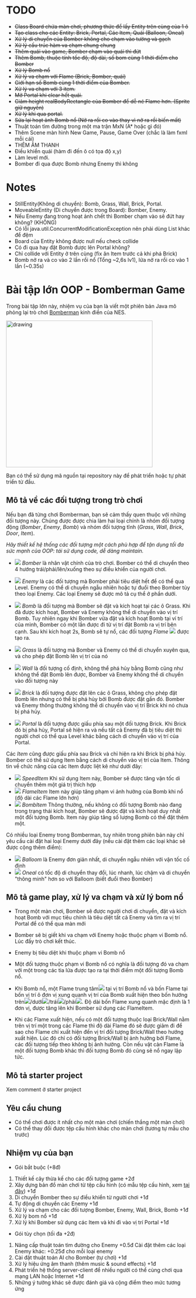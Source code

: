 # TODO
- ~~Class Board chứa màn chơi, phương thức để lấy Entity trên cùng của 1 ô~~
- ~~Tạo class cho các Entity: Brick, Portal, Các Item, Quái (Balloon, Oneal)~~
- ~~Xử lý di chuyển của Bomber không cho chạm vào tường và gạch~~
- ~~Xử lý cấu trúc hàm va chạm chung chung~~
- ~~Thêm quái vào game, Bomber chạm vào quái thì đứt~~
- ~~Thêm Bomb, thuộc tính tốc độ, độ dài, số bom cùng 1 thời điểm  cho Bomber~~
- ~~Xử lý Bomb nổ~~
- ~~Xử lý va chạm với Flame (Brick, Bomber, quái)~~
- ~~Giới hạn số Bomb cùng 1 thời điểm của Bomber.~~
- ~~Xử lý va chạm với 3 item.~~
- ~~Mở Portal khi clear hết quái.~~
- ~~Giảm height realBodyRectangle của Bomber để dễ né Flame hơn. (Sprite giữ nguyên)~~
- ~~Xử lý khi qua portal.~~
- ~~Sửa lại hoạt ảnh Bomb nổ (Nở ra rồi co vào thay vì nở ra rồi biến mất)~~
- Thuật toán tìm đường trong một ma trận MxN (A* hoặc gì đó)
- Thêm Scene màn hình New Game, Pause, Game Over (chắc là làm fxml mỗi cái)
- THÊM ÂM THANH
- Điều khiển quái (hàm đi đến ô có tọa độ x,y)
- Làm level mới.
- Bomber đi qua được Bomb nhưng Enemy thì không

# Notes
- StillEntity(Không di chuyển): Bomb, Grass, Wall, Brick, Portal.
- MoveableEntity (Di chuyển được trong Board): Bomber, Enemy.
- Nếu Enemy đang trong hoạt ảnh chết thì Bomber chạm vào sẽ đứt hay không? (KHÔNG)
- Có lỗi java.util.ConcurrentModificationException nên phải dùng List khác để đệm
- Board của Entity không được null nếu check collide
- Có đi qua hay đặt Bomb được lên Portal không?
- Chỉ collide với Entity ở trên cùng (fix ăn Item trước cả khi phá Brick)
- Bomb nở ra và co vào 2 lần rồi nổ (Tổng ~2,6s lv1), lửa nở ra rồi co vào 1 lần (~0.35s)


# Bài tập lớn OOP - Bomberman Game

Trong bài tập lớn này, nhiệm vụ của bạn là viết một phiên bản Java mô phỏng lại trò chơi [Bomberman](https://www.youtube.com/watch?v=mKIOVwqgSXM) kinh điển của NES.

<img src="res/demo.png" alt="drawing" width="400"/>

Bạn có thể sử dụng mã nguồn tại repository này để phát triển hoặc tự phát triển từ đầu.

## Mô tả về các đối tượng trong trò chơi
Nếu bạn đã từng chơi Bomberman, bạn sẽ cảm thấy quen thuộc với những đối tượng này. Chúng được được chia làm hai loại chính là nhóm đối tượng động (*Bomber*, *Enemy*, *Bomb*) và nhóm đối tượng tĩnh (*Grass*, *Wall*, *Brick*, *Door*, *Item*).

*Hãy thiết kế hệ thống các đối tượng một cách phù hợp để tận dụng tối đa sức mạnh của OOP: tái sử dụng code, dễ dàng maintain.*

- ![](res/sprites/player_down.png) *Bomber* là nhân vật chính của trò chơi. Bomber có thể di chuyển theo 4 hướng trái/phải/lên/xuống theo sự điều khiển của người chơi. 
- ![](res/sprites/balloom_left1.png) *Enemy* là các đối tượng mà Bomber phải tiêu diệt hết để có thể qua Level. Enemy có thể di chuyển ngẫu nhiên hoặc tự đuổi theo Bomber tùy theo loại Enemy. Các loại Enemy sẽ được mô tả cụ thể ở phần dưới.
- ![](res/sprites/bomb.png) *Bomb* là đối tượng mà Bomber sẽ đặt và kích hoạt tại các ô Grass. Khi đã được kích hoạt, Bomber và Enemy không thể di chuyển vào vị trí Bomb. Tuy nhiên ngay khi Bomber vừa đặt và kích hoạt Bomb tại ví trí của mình, Bomber có một lần được đi từ vị trí đặt Bomb ra vị trí bên cạnh. Sau khi kích hoạt 2s, Bomb sẽ tự nổ, các đối tượng *Flame* ![](res/sprites/explosion_horizontal.png) được tạo ra.


- ![](res/sprites/grass.png) *Grass* là đối tượng mà Bomber và Enemy có thể di chuyển xuyên qua, và cho phép đặt Bomb lên vị trí của nó
- ![](res/sprites/wall.png) *Wall* là đối tượng cố định, không thể phá hủy bằng Bomb cũng như không thể đặt Bomb lên được, Bomber và Enemy không thể di chuyển vào đối tượng này
- ![](res/sprites/brick.png) *Brick* là đối tượng được đặt lên các ô Grass, không cho phép đặt Bomb lên nhưng có thể bị phá hủy bởi Bomb được đặt gần đó. Bomber và Enemy thông thường không thể di chuyển vào vị trí Brick khi nó chưa bị phá hủy.


- ![](res/sprites/portal.png) *Portal* là đối tượng được giấu phía sau một đối tượng Brick. Khi Brick đó bị phá hủy, Portal sẽ hiện ra và nếu tất cả Enemy đã bị tiêu diệt thì người chơi có thể qua Level khác bằng cách di chuyển vào vị trí của Portal.

Các *Item* cũng được giấu phía sau Brick và chỉ hiện ra khi Brick bị phá hủy. Bomber có thể sử dụng Item bằng cách di chuyển vào vị trí của Item. Thông tin về chức năng của các Item được liệt kê như dưới đây:
- ![](res/sprites/powerup_speed.png) *SpeedItem* Khi sử dụng Item này, Bomber sẽ được tăng vận tốc di chuyển thêm một giá trị thích hợp
- ![](res/sprites/powerup_flames.png) *FlameItem* Item này giúp tăng phạm vi ảnh hưởng của Bomb khi nổ (độ dài các Flame lớn hơn)
- ![](res/sprites/powerup_bombs.png) *BombItem* Thông thường, nếu không có đối tượng Bomb nào đang trong trạng thái kích hoạt, Bomber sẽ được đặt và kích hoạt duy nhất một đối tượng Bomb. Item này giúp tăng số lượng Bomb có thể đặt thêm một.

Có nhiều loại Enemy trong Bomberman, tuy nhiên trong phiên bản này chỉ yêu cầu cài đặt hai loại Enemy dưới đây (nếu cài đặt thêm các loại khác sẽ được cộng thêm điểm):
- ![](res/sprites/balloom_left1.png) *Balloom* là Enemy đơn giản nhất, di chuyển ngẫu nhiên với vận tốc cố định
- ![](res/sprites/oneal_left1.png) *Oneal* có tốc độ di chuyển thay đổi, lúc nhanh, lúc chậm và di chuyển "thông minh" hơn so với Balloom (biết đuổi theo Bomber)

## Mô tả game play, xử lý va chạm và xử lý bom nổ
- Trong một màn chơi, Bomber sẽ được người chơi di chuyển, đặt và kích hoạt Bomb với mục tiêu chính là tiêu diệt tất cả Enemy và tìm ra vị trí Portal để có thể qua màn mới
- Bomber sẽ bị giết khi va chạm với Enemy hoặc thuộc phạm vi Bomb nổ. Lúc đấy trò chơi kết thúc.
- Enemy bị tiêu diệt khi thuộc phạm vi Bomb nổ
- Một đối tượng thuộc phạm vi Bomb nổ có nghĩa là đối tượng đó va chạm với một trong các tia lửa được tạo ra tại thời điểm một đối tượng Bomb nổ.

- Khi Bomb nổ, một Flame trung tâm![](res/sprites/bomb_exploded.png) tại vị trí Bomb nổ và bốn Flame tại bốn vị trí ô đơn vị xung quanh vị trí của Bomb xuất hiện theo bốn hướng trên![](res/sprites/explosion_vertical.png)/dưới![](res/sprites/explosion_vertical.png)/trái![](res/sprites/explosion_horizontal.png)/phải![](res/sprites/explosion_horizontal.png). Độ dài bốn Flame xung quanh mặc định là 1 đơn vị, được tăng lên khi Bomber sử dụng các FlameItem.
- Khi các Flame xuất hiện, nếu có một đối tượng thuộc loại Brick/Wall nằm trên vị trí một trong các Flame thì độ dài Flame đó sẽ được giảm đi để sao cho Flame chỉ xuất hiện đến vị trí đối tượng Brick/Wall theo hướng xuất hiện. Lúc đó chỉ có đối tượng Brick/Wall bị ảnh hưởng bởi Flame, các đối tượng tiếp theo không bị ảnh hưởng. Còn nếu vật cản Flame là một đối tượng Bomb khác thì đối tượng Bomb đó cũng sẽ nổ ngay lập tức.

## Mô tả starter project
Xem comment ở starter project

## Yêu cầu chung
- Có thể chơi được ít nhất cho một màn chơi (chiến thắng một màn chơi)
- Có thể thay đổi được tệp cấu hình khác cho màn chơi (tương tự mẫu cho trước)

## Nhiệm vụ của bạn
- Gói bắt buộc (+8đ)
1. Thiết kế cây thừa kế cho các đối tượng game +2đ
2. Xây dựng bản đồ màn chơi từ tệp cấu hình (có mẫu tệp cấu hình, xem [tại đây](https://raw.githubusercontent.com/bqcuong/bomberman-starter/starter-2/res/levels/Level1.txt)) +1đ
3. Di chuyển Bomber theo sự điều khiển từ người chơi +1đ
4. Tự động di chuyển các Enemy +1đ
5. Xử lý va chạm cho các đối tượng Bomber, Enemy, Wall, Brick, Bomb +1đ
6. Xử lý bom nổ +1đ
7. Xử lý khi Bomber sử dụng các Item và khi đi vào vị trí Portal +1đ

- Gói tùy chọn (tối đa +2đ)
1. Nâng cấp thuật toán tìm đường cho Enemy +0.5đ
   Cài đặt thêm các loại Enemy khác: +0.25đ cho mỗi loại enemy
2. Cài đặt thuật toán AI cho Bomber (tự chơi) +1đ
3. Xử lý hiệu ứng âm thanh (thêm music & sound effects) +1đ
4. Phát triển hệ thống server-client để nhiều người có thể cùng chơi qua mạng LAN hoặc Internet +1đ
5. Những ý tưởng khác sẽ được đánh giá và cộng điểm theo mức tương ứng
